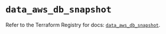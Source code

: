 # `data_aws_db_snapshot`

Refer to the Terraform Registry for docs: [`data_aws_db_snapshot`](https://registry.terraform.io/providers/hashicorp/aws/5.100.0/docs/data-sources/db_snapshot).
